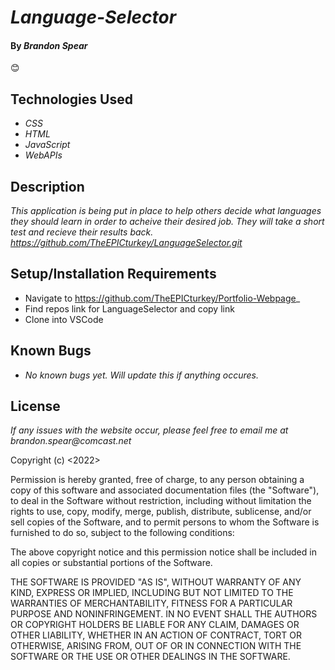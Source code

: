 # _Language-Selector_

#### By _**Brandon Spear**_
 :blush:



## Technologies Used

* _CSS_
* _HTML_
* _JavaScript_
* _WebAPIs_


## Description

_This application is being put in place to help others decide what languages they should learn in order to acheive their desired job. They will take a short test and recieve their results back.
https://github.com/TheEPICturkey/LanguageSelector.git_

## Setup/Installation Requirements

* Navigate to https://github.com/TheEPICturkey/Portfolio-Webpage_
* Find repos link for LanguageSelector and copy link
* Clone into VSCode



## Known Bugs

* _No known bugs yet. Will update this if anything occures._

## License

_If any issues with the website occur, please feel free to email me at brandon.spear@comcast.net_

Copyright (c) <2022> <Copyright Brandon Spear>

Permission is hereby granted, free of charge, to any person obtaining a copy
of this software and associated documentation files (the "Software"), to deal
in the Software without restriction, including without limitation the rights
to use, copy, modify, merge, publish, distribute, sublicense, and/or sell
copies of the Software, and to permit persons to whom the Software is
furnished to do so, subject to the following conditions:

The above copyright notice and this permission notice shall be included in all
copies or substantial portions of the Software.

THE SOFTWARE IS PROVIDED "AS IS", WITHOUT WARRANTY OF ANY KIND, EXPRESS OR
IMPLIED, INCLUDING BUT NOT LIMITED TO THE WARRANTIES OF MERCHANTABILITY,
FITNESS FOR A PARTICULAR PURPOSE AND NONINFRINGEMENT. IN NO EVENT SHALL THE
AUTHORS OR COPYRIGHT HOLDERS BE LIABLE FOR ANY CLAIM, DAMAGES OR OTHER
LIABILITY, WHETHER IN AN ACTION OF CONTRACT, TORT OR OTHERWISE, ARISING FROM,
OUT OF OR IN CONNECTION WITH THE SOFTWARE OR THE USE OR OTHER DEALINGS IN THE
SOFTWARE.
